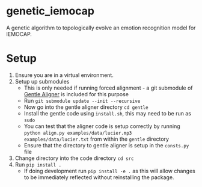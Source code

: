 # genetic_iemocap
A genetic algorithm to topologically evolve an emotion recognition model for IEMOCAP.

# Setup
1. Ensure you are in a virtual environment.
2. Setup up submodules
    - This is only needed if running forced alignment - a git submodule of [Gentle Aligner](https://github.com/lowerquality/gentle) is included for this purpose
    - Run `git submodule update --init --recursive`
    - Now go into the gentle aligner directory `cd gentle`
    - Install the gentle code using `install.sh`, this may need to be run as `sudo`
    - You can test that the aligner code is setup correctly by running `python align.py examples/data/lucier.mp3 examples/data/lucier.txt` from within the `gentle` directory
    - Ensure that the directory to gentle aligner is setup in the `consts.py` file
3. Change directory into the code directory `cd src`
4. Run `pip install .`
    - If doing development run `pip install -e .` as this will allow changes to be immediately reflected without reinstalling the package.
